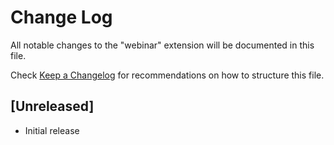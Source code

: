 # Change Log

All notable changes to the "webinar" extension will be documented in this file.

Check [Keep a Changelog](http://keepachangelog.com/) for recommendations on how to structure this file.

## [Unreleased]

- Initial release